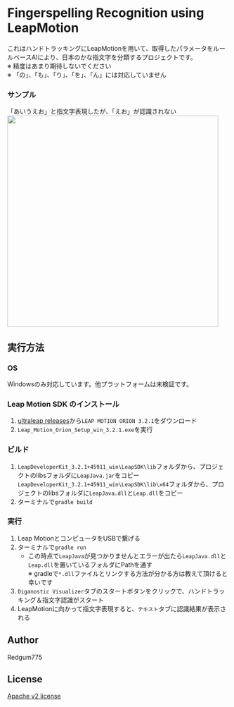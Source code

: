 # Fingerspelling Recognition using LeapMotion  
これはハンドトラッキングにLeapMotionを用いて、取得したパラメータをルールベースAIにより、日本のかな指文字を分類するプロジェクトです。  
※ 精度はあまり期待しないでください  
※ 「の」、「も」、「り」、「を」、「ん」には対応していません  

### サンプル  
「あいうえお」と指文字表現したが、「えお」が認識されない    
<img src="resource\LeapMotion_demo.gif" width=480>

## 実行方法  
### OS  
Windowsのみ対応しています。他プラットフォームは未検証です。  

### Leap Motion SDK のインストール  
1. [ultraleap releases](https://developer.leapmotion.com/releases/?category=orion)から`LEAP MOTION ORION 3.2.1`をダウンロード  
2. `Leap_Motion_Orion_Setup_win_3.2.1.exe`を実行  


### ビルド
1. `LeapDeveloperKit_3.2.1+45911_win\LeapSDK\lib`フォルダから、プロジェクトのlibsフォルダに`LeapJava.jar`をコピー  
   `LeapDeveloperKit_3.2.1+45911_win\LeapSDK\lib\x64`フォルダから、プロジェクトのlibsフォルダに`LeapJava.dll`と`Leap.dll`をコピー 
2. ターミナルで`gradle build`  

### 実行
1. Leap MotionとコンピュータをUSBで繋げる  
2. ターミナルで`gradle run`  
   - この時点で`LeapJava`が見つかりませんとエラーが出たら`LeapJava.dll`と`Leap.dll`を置いているフォルダにPathを通す  
    ※ gradleで`*.dll`ファイルとリンクする方法が分かる方は教えて頂けると幸いです
3. `Diganostic Visualizer`タブのスタートボタンをクリックで、ハンドトラッキング＆指文字認識がスタート  
4. LeapMotionに向かって指文字表現すると、`テキスト`タブに認識結果が表示される

## Author  
Redgum775  

## License  
[Apache v2 license](LICENSE)